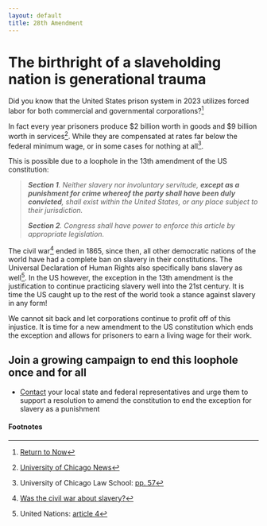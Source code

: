 ```yaml
---
layout: default
title: 28th Amendment
---
```

# The birthright of a slaveholding nation is generational trauma

Did you know that the United States prison system in 2023 utilizes forced labor for both commercial and governmental corporations?[^1]

In fact every year prisoners produce $2 billion worth in goods and $9 billion worth in services[^2]. While they are compensated at rates far below the federal minimum wage, or in some cases for nothing at all[^3].

This is possible due to a loophole in the 13th amendment of the US constitution:

> ***Section 1**. Neither slavery nor involuntary servitude, **except as a punishment for crime whereof the party shall have been duly convicted**, shall exist within the United     States, or any place subject to their jurisdiction.*
> 
>  ***Section 2**. Congress shall have power to enforce this article by appropriate legislation.*

The civil war[^4] ended in 1865, since then, all other democratic nations of the world have had a complete ban on slavery in their constitutions. The Universal Declaration of Human Rights also specifically bans slavery as well[^5]. In the US however, the exception in the 13th amendment is the justification to continue practicing slavery well into the 21st century. It is time the US caught up to the rest of the world took a stance against slavery in any form!

We cannot sit back and let corporations continue to profit off of this injustice. It is time for a new amendment to the US constitution which ends the exception and allows for prisoners to earn a living wage for their work.

## Join a growing campaign to end this loophole once and for all

* [Contact](https://myreps.datamade.us/) your local state and federal representatives and urge them to support a resolution to amend the constitution to end the exception for slavery as a punishment


#### Footnotes
[^1]:[Return to Now](https://returntonow.net/2016/06/13/prison-labor-is-the-new-american-slavery/)
[^2]:[University of Chicago News](https://news.uchicago.edu/story/us-prison-labor-programs-violate-fundamental-human-rights-new-report-finds)
[^3]:University of Chicago Law School: [pp. 57](https://chicagounbound.uchicago.edu/cgi/viewcontent.cgi?article=1003&context=ghrc)
[^4]:[Was the civil war about slavery?](https://wasthecivilwaraboutslavery.com)
[^5]:United Nations: [article 4](https://www.un.org/en/about-us/universal-declaration-of-human-rights#:~:text=Article%204,prohibited%20in%20all%20their%20forms.)
